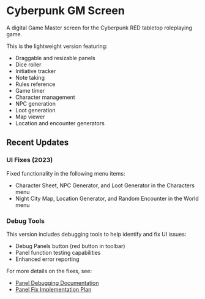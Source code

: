 # Cyberpunk GM Screen

A digital Game Master screen for the Cyberpunk RED tabletop roleplaying game.

This is the lightweight version featuring:
- Draggable and resizable panels
- Dice roller
- Initiative tracker
- Note taking
- Rules reference
- Game timer
- Character management
- NPC generation
- Loot generation
- Map viewer
- Location and encounter generators

## Recent Updates

### UI Fixes (2023)

Fixed functionality in the following menu items:
- Character Sheet, NPC Generator, and Loot Generator in the Characters menu
- Night City Map, Location Generator, and Random Encounter in the World menu

### Debug Tools

This version includes debugging tools to help identify and fix UI issues:
- Debug Panels button (red button in toolbar)
- Panel function testing capabilities
- Enhanced error reporting

For more details on the fixes, see:
- [Panel Debugging Documentation](PANEL_DEBUG.md)
- [Panel Fix Implementation Plan](PANEL_FIX_PLAN.md)
